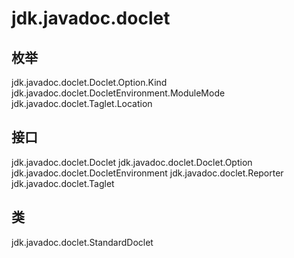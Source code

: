 # jdk.javadoc.doclet

## 枚举

jdk.javadoc.doclet.Doclet.Option.Kind
jdk.javadoc.doclet.DocletEnvironment.ModuleMode
jdk.javadoc.doclet.Taglet.Location

## 接口

jdk.javadoc.doclet.Doclet
jdk.javadoc.doclet.Doclet.Option
jdk.javadoc.doclet.DocletEnvironment
jdk.javadoc.doclet.Reporter
jdk.javadoc.doclet.Taglet

## 类

jdk.javadoc.doclet.StandardDoclet




